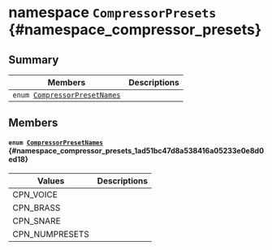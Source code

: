 # namespace `CompressorPresets` {#namespace_compressor_presets}

## Summary

 Members                        | Descriptions                                
--------------------------------|---------------------------------------------
`enum `[`CompressorPresetNames`](#namespace_compressor_presets_1ad51bc47d8a538416a05233e0e8d0ed18)            | 

## Members

#### `enum `[`CompressorPresetNames`](#namespace_compressor_presets_1ad51bc47d8a538416a05233e0e8d0ed18) {#namespace_compressor_presets_1ad51bc47d8a538416a05233e0e8d0ed18}

 Values                         | Descriptions                                
--------------------------------|---------------------------------------------
CPN_VOICE            | 
CPN_BRASS            | 
CPN_SNARE            | 
CPN_NUMPRESETS            | 

